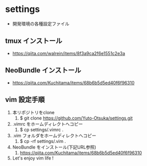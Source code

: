 # settings
- 開発環境の各種設定ファイル
## tmux インストール
- https://qiita.com/walrein/items/8f3a9ca2f6e1551c2e3a
## NeoBundle インストール
- https://qiita.com/Kuchitama/items/68b6b5d5ed40f6f96310
## vim 設定手順
1. 本リポジトリをclone
    1. $ git clone https://github.com/Yuto-Otsuka/settings.git
1. .vimrc をホームディレクトへコピー
    1. $ cp settings/.vimrc .
1. .vim フォルダをホームディレクトへコピー
    1. $ cp -rf settings/.vim .
1. NeoBundle をインストール(下記URL参照)
    1. https://qiita.com/Kuchitama/items/68b6b5d5ed40f6f96310
1. Let's enjoy vim life !
